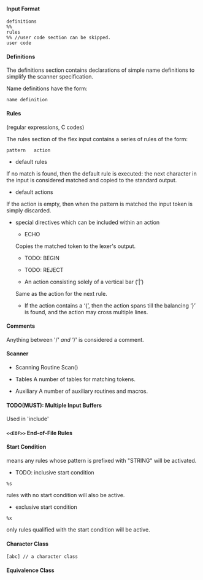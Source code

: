 
#### Input Format

```
definitions
%%
rules
%% //user code section can be skipped.
user code
```

#### Definitions 

The definitions section contains declarations of simple name definitions 
to simplify the scanner specification.

Name definitions have the form:

```
name definition
```

#### Rules

(regular expressions, C codes)

The rules section of the flex input contains a series of rules of the form:

```
pattern   action
```

+ default rules

If no match is found, then the default rule is executed: the next character
in the input is considered matched and copied to the standard output.

+ default actions 

If the action is empty, then when the pattern is matched the input token is 
simply discarded.

+ special directives which can be included within an action

    - ECHO
    
    Copies the matched token to the lexer's output.
    
    - TODO: BEGIN
    
    - TODO: REJECT
    
    - An action consisting solely of a vertical bar (‘|’)
    
    Same as the action for the next rule.
    
    - If the action contains a ‘{’, then the action spans till the balancing ‘}’
     is found, and the action may cross multiple lines.

#### Comments

Anything between '/*' and '*/' is considered a comment.

#### Scanner

+ Scanning Routine
Scan()
 
+ Tables 
A number of tables for matching tokens.

+ Auxiliary
A number of auxiliary routines and macros.

#### TODO(MUST): Multiple Input Buffers
Used in 'include'

#### `<<EOF>>` End-of-File Rules

#### Start Condition
<STRING> means any rules whose pattern is prefixed with "STRING" will be activated.

+ TODO: inclusive start condition
```
%s
```
rules with no start condition will also be active.

+ exclusive start condition
```
%x
```
only rules qualified with the start condition will be active.

#### Character Class 
```
[abc] // a character class 
```

#### Equivalence Class
